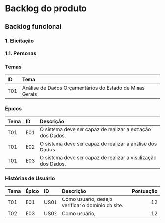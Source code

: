 # Backlog do produto

## Backlog funcional

### 1. Elicitação

### 1.1. Personas

### Temas

| ID  | Tema                                                          |
| :-- | :------------------------------------------------------------ |
| T01 | Análise de Dados Orçamentários do Estado de Minas Gerais |                     |

### Épicos

| Tema | ID  | Descrição                                                                                                                                                            |
| :--- | :-- | :------------------------------------------------------------------------------------------------------------------------------------------------------------------- |
| T01  | E01 | O sistema deve ser capaz de realizar a extração dos Dados.             |
| T01  | E02 | O sistema deve ser capaz de realizar a análise dos Dados.  |
| T01  | E03 | O sistema deve ser capaz de realizar a visulização dos Dados.  |   


### Histórias de Usuário

| Tema | Épico | ID   | Descrição                                                                                                                                                                    | Pontuação |
| :--- | :---- | :--- | :--------------------------------------------------------------------------------------------------------------------------------------------------------------------------- | --------: |
| T01  | E01   | US01 | Como usuário, desejo verificar o domínio do site.                                                       |        12 |
| T02  | E03   | US02 | Como usuário,                              |        12 |
